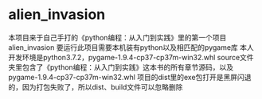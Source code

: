 # alien_invasion
本项目来于自己手打的《python编程：从入门到实践》里的第一个项目alien_invasion
要运行此项目需要本机装有python以及相匹配的pygame库
本人开发环境是python3.7.2，pygame-1.9.4-cp37-cp37m-win32.whl
source文件夹里包含了《python编程：从入门到实践》这本书的所有章节源码，以及pygame-1.9.4-cp37-cp37m-win32.whl
项目的dist里的exe包打开是黑屏闪退的，因为打包失败了，所以dist、build文件可以忽略删除
